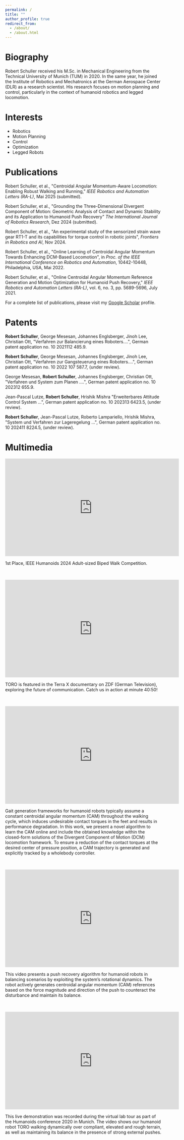 ```yaml
---
permalink: /
title: ""
author_profile: true
redirect_from: 
  - /about/
  - /about.html
---
```

Biography
======

Robert Schuller received his M.Sc. in Mechanical Engineering from the Technical University of Munich (TUM) in 2020. In the same year, he joined the Institute of Robotics and Mechatronics at the German Aerospace Center (DLR) as a research scientist. His research focuses on motion planning and control, particularly in the context of humanoid robotics and legged locomotion.

Interests
======
- Robotics
- Motion Planning
- Control
- Optimization
- Legged Robots


Publications
======
Robert Schuller, et al., &quot;Centroidal Angular Momentum-Aware Locomotion: Enabling Robust Walking and Running,&quot;&nbsp;<em>IEEE Robotics and Automation Letters &#40;RA-L&#41;</em>, Mai 2025 (submitted).

Robert Schuller, et al., &quot;Grounding the Three-Dimensional Divergent Component of Motion: Geometric Analysis of Contact and Dynamic Stability and its Application to Humanoid Push Recovery&quot; <i>The International Journal of Robotics Research</i>, Dez 2024 (submitted).

Robert Schuller, et al., &quot;An experimental study of the sensorized strain wave gear RT1-T and its capabilities for torque control in robotic joints&quot;, <i>Frontiers in Robotics and AI</i>, Nov 2024.

Robert Schuller, et al., &quot;Online Learning of Centroidal Angular Momentum Towards Enhancing DCM-Based Locomotion&quot;, in <i>Proc. of the IEEE International Conference on Robotics and Automation</i>, 10442-10448, Philadelphia, USA, Mai 2022.

Robert Schuller, et al., &quot;Online Centroidal Angular Momentum Reference Generation and Motion Optimization for Humanoid Push Recovery,&quot;&nbsp;<em>IEEE Robotics and Automation Letters &#40;RA-L&#41;</em>, vol. 6, no. 3, pp. 5689-5696, July 2021.


For a complete list of publications, please visit my <a href="https://scholar.google.com/citations?user=1umt-ZEAAAAJ&hl=de">Google Scholar</a> profile.

Patents
======
<p>
<strong>Robert Schuller</strong>, George&nbsp;Mesesan, Johannes Englsberger, Jinoh Lee, Christian Ott, &quot;Verfahren zur Balancierung eines Roboters....&quot;, German patent application no. 10 2021112 485.9.</p>
<p>
<strong>Robert Schuller</strong>, George&nbsp;Mesesan, Johannes Englsberger, Jinoh Lee, Christian Ott, &quot;Verfahren zur Gangsteuerung eines Roboters....&quot;, German patent application no. 10 2022 107 587.7, &#40;under review&#41;.</p>
  <p>
George&nbsp;Mesesan,  <strong>Robert Schuller</strong>, Johannes Englsberger, Christian Ott, &quot;Verfahren und System zum Planen ....&quot;, German patent application no. 10 202312 655.9.</p>
  <p>
Jean-Pascal Lutze,  <strong>Robert Schuller</strong>, Hrishik Mishra &quot;Erweiterbares Attitude Control System ...&quot;, German patent application no. 10 202313 6423.5, &#40;under review&#41;.</p>
 <p>
<strong>Robert Schuller</strong>,  Jean-Pascal Lutze,  Roberto Lampariello, Hrishik Mishra, &quot;System und Verfahren zur Lageregelung ...&quot;, German patent application no. 10 202411 8224.5, &#40;under review&#41;.</p>



Multimedia
======

<iframe width="560" height="315" src="https://www.youtube.com/embed/fjWAu4-EGEQ?si=_KPUksUU4iQYVq8b&amp;start=16" title="YouTube video player" frameborder="0" allow="accelerometer; autoplay; clipboard-write; encrypted-media; gyroscope; picture-in-picture; web-share" referrerpolicy="strict-origin-when-cross-origin" allowfullscreen></iframe>
<p>
	1st Place, IEEE Humanoids 2024 Adult-sized Biped Walk Competition. &nbsp;</p>
 <p>
	&nbsp;</p>
<p>

<iframe src="https://ngp.zdf.de/miniplayer/embed/?mediaID=was-die-welt-am-laufen-haelt-kommunikation-mit-harald-lesch-doku-100" width="560" height="315" frameborder="0" allowfullscreen></iframe>
<p>
	TORO is featured in the  Terra X documentary on ZDF (German Television), exploring the future of communication. Catch us in action at minute 40:50! &nbsp;</p>
<p>
	&nbsp;</p>
	<iframe allow="accelerometer; autoplay; clipboard-write; encrypted-media; gyroscope; picture-in-picture" allowfullscreen="" frameborder="0" height="315" src="https://www.youtube.com/embed/r3kK8hVDDIc" title="YouTube video player" width="560"></iframe></p>
<p>
	Gait generation frameworks for humanoid robots typically assume a constant centroidal angular momentum &#40;CAM&#41; throughout the walking cycle, which induces undesirable contact torques in the feet and results in performance degradation. In this work, we present a novel algorithm to learn the CAM online and include the obtained knowledge within the closed-form solutions of the Divergent Component of Motion &#40;DCM&#41; locomotion framework. To ensure a reduction of the contact torques at the desired center of pressure position, a CAM trajectory is generated and explicitly tracked by a wholebody controller.&nbsp;</p>
<p>
	&nbsp;</p>
<p>
	<iframe allow="accelerometer; autoplay; clipboard-write; encrypted-media; gyroscope; picture-in-picture" allowfullscreen="" frameborder="0" height="315" src="https://www.youtube.com/embed/pyrPQFUHV44" title="YouTube video player" width="560"></iframe></p>
<p>
	This video presents a push recovery algorithm for humanoid robots in balancing scenarios by exploiting the system&rsquo;s rotational dynamics. The robot actively generates centroidal angular momentum &#40;CAM&#41; references based on the force magnitude and direction of the push to counteract the disturbance and maintain its balance.</p>
<p>
	&nbsp;</p>
<p>
	<iframe allow="accelerometer; autoplay; clipboard-write; encrypted-media; gyroscope; picture-in-picture" allowfullscreen="" frameborder="0" height="315" src="https://www.youtube.com/embed/kmv6I5r1Rik" title="YouTube video player" width="560"></iframe></p>
<p>
	<span class="style-scope yt-formatted-string" dir="auto">This live demonstration was recorded during the virtual lab tour as part of the Humanoids conference 2020 in Munich. The video shows our humanoid robot TORO walking dynamically over compliant, elevated and rough terrain, as well as maintaining its balance in the presence of strong external pushes. </span></p>
